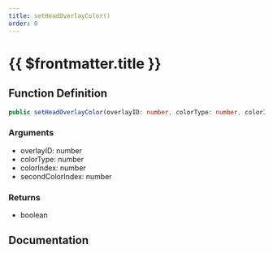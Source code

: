 ```yaml
---
title: setHeadOverlayColor()
order: 0
---
```


# {{ $frontmatter.title }}

<!--@include: ./setHeadOverlayColor_partial_header.md-->

## Function Definition

```ts
public setHeadOverlayColor(overlayID: number, colorType: number, colorIndex: number, secondColorIndex: number): boolean;
```

### Arguments

* overlayID: number
* colorType: number
* colorIndex: number
* secondColorIndex: number

### Returns

* boolean

## Documentation

<!--@include: ./setHeadOverlayColor_partial_footer.md-->
